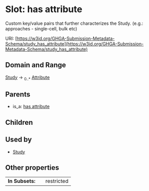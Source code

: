 
# Slot: has attribute


Custom key/value pairs that further characterizes the Study. (e.g.: approaches - single-cell, bulk etc)

URI: [https://w3id.org/GHGA-Submission-Metadata-Schema/study_has_attribute](https://w3id.org/GHGA-Submission-Metadata-Schema/study_has_attribute)


## Domain and Range

[Study](Study.md) &#8594;  <sub>0..\*</sub> [Attribute](Attribute.md)

## Parents

 *  is_a: [has attribute](has_attribute.md)

## Children


## Used by

 * [Study](Study.md)

## Other properties

|  |  |  |
| --- | --- | --- |
| **In Subsets:** | | restricted |

